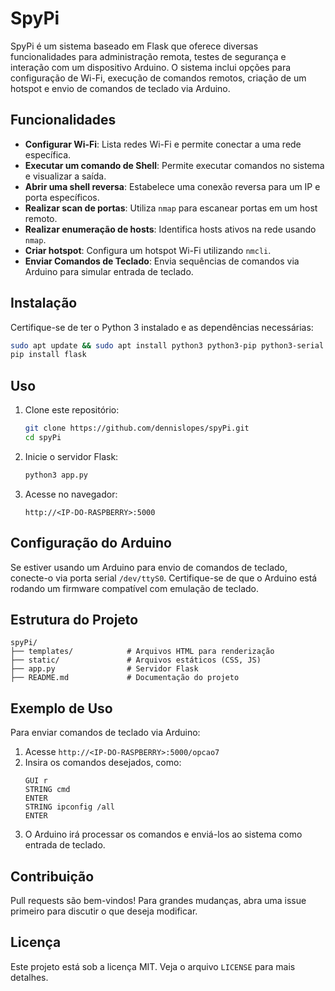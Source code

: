# SpyPi

SpyPi é um sistema baseado em Flask que oferece diversas funcionalidades para administração remota, testes de segurança e interação com um dispositivo Arduino. O sistema inclui opções para configuração de Wi-Fi, execução de comandos remotos, criação de um hotspot e envio de comandos de teclado via Arduino.

## Funcionalidades

- **Configurar Wi-Fi**: Lista redes Wi-Fi e permite conectar a uma rede específica.
- **Executar um comando de Shell**: Permite executar comandos no sistema e visualizar a saída.
- **Abrir uma shell reversa**: Estabelece uma conexão reversa para um IP e porta específicos.
- **Realizar scan de portas**: Utiliza `nmap` para escanear portas em um host remoto.
- **Realizar enumeração de hosts**: Identifica hosts ativos na rede usando `nmap`.
- **Criar hotspot**: Configura um hotspot Wi-Fi utilizando `nmcli`.
- **Enviar Comandos de Teclado**: Envia sequências de comandos via Arduino para simular entrada de teclado.

## Instalação

Certifique-se de ter o Python 3 instalado e as dependências necessárias:

```bash
sudo apt update && sudo apt install python3 python3-pip python3-serial nmap netcat
pip install flask
```

## Uso

1. Clone este repositório:
   ```bash
   git clone https://github.com/dennislopes/spyPi.git
   cd spyPi
   ```
2. Inicie o servidor Flask:
   ```bash
   python3 app.py
   ```
3. Acesse no navegador:
   ```
   http://<IP-DO-RASPBERRY>:5000
   ```

## Configuração do Arduino

Se estiver usando um Arduino para envio de comandos de teclado, conecte-o via porta serial `/dev/ttyS0`. Certifique-se de que o Arduino está rodando um firmware compatível com emulação de teclado.

## Estrutura do Projeto

```
spyPi/
├── templates/            # Arquivos HTML para renderização
├── static/               # Arquivos estáticos (CSS, JS)
├── app.py                # Servidor Flask
├── README.md             # Documentação do projeto
```

## Exemplo de Uso

Para enviar comandos de teclado via Arduino:

1. Acesse `http://<IP-DO-RASPBERRY>:5000/opcao7`
2. Insira os comandos desejados, como:
   ```
   GUI r
   STRING cmd
   ENTER
   STRING ipconfig /all
   ENTER
   ```
3. O Arduino irá processar os comandos e enviá-los ao sistema como entrada de teclado.

## Contribuição

Pull requests são bem-vindos! Para grandes mudanças, abra uma issue primeiro para discutir o que deseja modificar.

## Licença

Este projeto está sob a licença MIT. Veja o arquivo `LICENSE` para mais detalhes.

